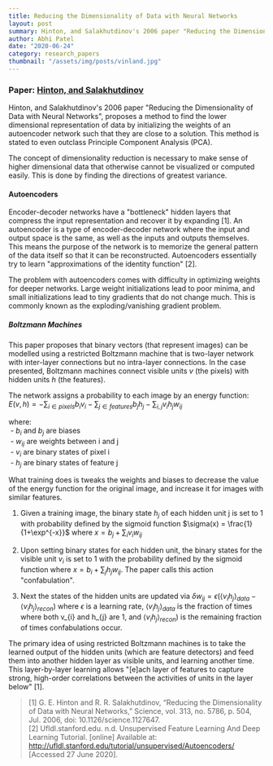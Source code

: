 ```yaml
---
title: Reducing the Dimensionality of Data with Neural Networks
layout: post
summary: Hinton, and Salakhutdinov's 2006 paper "Reducing the Dimensionality of Data with Neural Networks", proposes a method to find the lower dimensional representation of data by initializing the weights of an autoencoder network such that it is close to a solution. This method is stated to even outclass Principle Component Analysis (PCA).
author: Abhi Patel
date: "2020-06-24"
category: research_papers
thumbnail: "/assets/img/posts/vinland.jpg"
---
```


### Paper: [Hinton, and Salakhutdinov](http://www.cs.toronto.edu/~hinton/science.pdf)

Hinton, and Salakhutdinov's 2006 paper "Reducing the Dimensionality of Data with Neural Networks", proposes a method to find the lower dimensional representation of data by initializing the weights of an autoencoder network such that they are close to a solution. This method is stated to even outclass Principle Component Analysis (PCA).


The concept of dimensionality reduction is necessary to make sense of higher dimensional data that otherwise cannot be visualized or computed easily. This is done by finding the directions of greatest variance.

#### Autoencoders

Encoder-decoder networks have a "bottleneck" hidden layers that compress the input representation and recover it by expanding [1]. An autoencoder is a type of encoder-decoder network where the input and output space is the same, as well as the inputs and outputs themselves. This means the purpose of the network is to memorize the general pattern of the data itself so that it can be reconstructed. Autoencoders essentially try to learn "approximations of the identity function" [2].

The problem with autoencoders comes with difficulty in optimizing weights for deeper networks. Large weight initializations lead to poor minima, and small initializations lead to tiny gradients that do not change much. This is commonly known as the exploding/vanishing gradient problem.


##### Boltzmann Machines
This paper proposes that binary vectors (that represent images) can be modelled using a restricted Boltzmann machine that is two-layer network with inter-layer connections but no intra-layer connections. In the case presented, Boltzmann machines connect visible units $v$ (the pixels) with hidden units $h$ (the features).

The network assigns a probability to each image by an energy function: $E(v, h) = -\sum_{i \in pixels} b_{i}v_{i} - \sum_{j \in features} b_{j}h_{j} - \sum_{i, j} v_{i}h_{j}w_{ij}$

where:  
&nbsp;- $b_{i}$ and $b_{j}$ are biases  
&nbsp;- $w_{ij}$ are weights between i and j  
&nbsp;- $v_{i}$ are binary states of pixel i  
&nbsp;- $h_{j}$ are binary states of feature j  

What training does is tweaks the weights and biases to decrease the value of the energy function for the original image, and increase it for images with similar features.

1. Given a training image, the binary state $h_{j}$ of each hidden unit j is set to 1 with probability defined by the sigmoid function $\sigma(x) = \frac{1}{1+\exp^{-x}}$ where $x = b_{j} + \sum_{i} v_{i}w_{ij}$

2. Upon setting binary states for each hidden unit, the binary states for the visible unit $v_{i}$ is set to 1 with the probability defined by the sigmoid function where $x = b_{i} + \sum_{j} h_{j}w_{ij}$. The paper calls this action "confabulation".

3. Next the states of the hidden units are updated via $\delta w_{ij} = \epsilon(\langle v_{i}h_{j} \rangle_{data} - \langle v_{i}h_{j} \rangle_{recon})$ where $\epsilon$ is a learning rate, $\langle v_{i}h_{j} \rangle_{data}$ is the fraction of times where both v_{i} and h_{j} are 1, and $\langle v_{i}h_{j} \rangle_{recon})$ is the remaining fraction of times confabulations occur.


The primary idea of using restricted Boltzmann machines is to take the learned output of the hidden units (which are feature detectors) and feed them into another hidden layer as visible units, and learning another time. This layer-by-layer learning allows "[e]ach layer of features to capture strong, high-order correlations between the activities of units in the layer below" [1].



> [1] G. E. Hinton and R. R. Salakhutdinov, “Reducing the Dimensionality of Data with Neural Networks,” Science, vol. 313, no. 5786, p. 504, Jul. 2006, doi: 10.1126/science.1127647.  
[2] Ufldl.stanford.edu. n.d. Unsupervised Feature Learning And Deep Learning Tutorial. [online] Available at: <http://ufldl.stanford.edu/tutorial/unsupervised/Autoencoders/> [Accessed 27 June 2020].  
